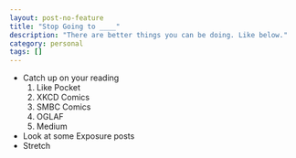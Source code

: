 ```yaml
---
layout: post-no-feature
title: "Stop Going to ____"
description: "There are better things you can be doing. Like below."
category: personal
tags: []
---
```


* Catch up on your reading
    1. Like Pocket
    2. XKCD Comics
    3. SMBC Comics
    4. OGLAF
    5. Medium
* Look at some Exposure posts
* Stretch
